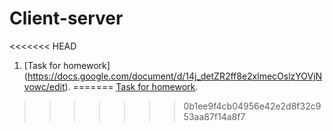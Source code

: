 # Client-server

<<<<<<< HEAD
1. [Task for homework] (https://docs.google.com/document/d/14j_detZR2ff8e2xlmecOslzYOVjNvowc/edit).
=======
[Task for homework](https://docs.google.com/document/d/14j_detZR2ff8e2xlmecOslzYOVjNvowc/edit).
>>>>>>> 0b1ee9f4cb04956e42e2d8f32c953aa87f14a8f7

